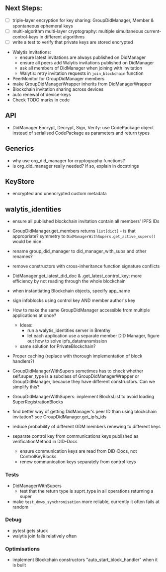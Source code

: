 ## Next Steps:

- [ ] triple-layer encryption for key sharing: GroupDidManager, Member & spontaneous ephemeral keys
- [ ] multi-algorithm multi-layer cryptography: multiple simultaneous current-control-keys in different algorithms
- [ ] write a test to verify that private keys are stored encrypted
- Walytis Invitations:
  - ensure latest invitations are always published on DidManager
  - ensure all peers add Walytis invitations published on DidManager
  - ask all members of DidManager when joining with invitation
  - Walytis: retry invitation requests in `join_blockchain` function
- PeerMonitor for GroupDidManager members
- make GroupDidManagerWrapper inherits from DidManagerWrapper
- Blockchain invitation sharing across devices
- auto renewal of device-keys
- Check TODO marks in code

## API

- DidManager Encrypt, Decrypt, Sign, Verify: use CodePackage object instead of serialised CodePackage as parameters and return types

## Generics

- why use org_did_manager for cryptography functions?
- is org_did_manager really needed? If so, explain in docstrings

## KeyStore

- encrypted and unencrypted custom metadata

## walytis_identities

- ensure all published blockchain invitation contain all members' IPFS IDs
- GroupDidManager.get_members returns `list[dict]` - is that appropriate? symmetry to `DidManagerWithSupers.get_active_supers()` would be nice
- rename group_did_manager to did_manager_with_subs and other renames?
- remove constructors with cross-inheritance function signature conflicts
- DidManager.get_latest_did_doc & .get_latest_control_key: more efficiency by not reading through the whole blockchain
- when instantiating Blockchain objects, specify app_name
- sign infoblocks using control key AND member author's key

- How to make the same GroupDidManager accessible from multiple applications at once?
  - Ideas:
    - run a walytis_identities server in Brenthy
    - let each application use a separate member DID Manager, figure out how to solve ipfs_datatransmission
  - same solution for PrivateBlockchain?
- Proper caching (replace with thorough implementation of block handlers?)

- GroupDidManagerWithSupers sometimes has to check whether self.super_type is a subclass of GroupDidManagerWrapper or GroupDidManager, because they have different constructors. Can we simplify this?
- GroupDidManagerWithSupers: implement BlocksList to avoid loading SuperRegistrationBlocks
- find better way of getting DidManager's peer ID than using blockchain invitation? see GroupDidManager.get_ipfs_ids
- reduce probability of different GDM members renewing to different keys
- separate control key from communications keys published as verificationMethod in DID-Docs
  - ensure communication keys are read from DID-Docs, not ControlKeyBlocks
  - renew communication keys separately from control keys

### Tests

- DidManagerWithSupers
  - test that the return type is suprt_type in all operations returning a super
- make `test_dmws_synchronisation` more reliable, currently it often fails at random

### Debug

- pytest gets stuck
- walytis join fails relatively often

### Optimisations

- implement Blockchain constructors "auto_start_block_handler" when it is built
